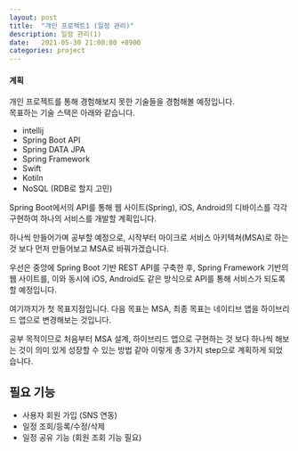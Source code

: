 ```yaml
---
layout: post
title:  "개인 프로젝트1 (일정 관리)"
description: 일정 관리(1)
date:   2021-05-30 21:00:00 +0900
categories: project
---
```


#### 계획
개인 프로젝트를 통해 경험해보지 못한 기술들을 경험해볼 예정입니다.  
목표하는 기술 스택은 아래와 같습니다.  
* intellij
* Spring Boot API
* Spring DATA JPA
* Spring Framework
* Swift
* Kotiln
* NoSQL (RDB로 할지 고민)

  
Spring Boot에서의 API를 통해 웹 사이트(Spring), iOS, Android의 디바이스를 각각 구현하여 하나의 서비스를 개발할 계획입니다.   

하나씩 만들어가며 공부할 예정으로, 시작부터 마이크로 서비스 아키텍쳐(MSA)로 하는 것 보다 먼저 만들어보고 MSA로 바꿔가겠습니다.

  
우선은 중앙에 Spring Boot 기반 REST API를 구축한 후, Spring Framework 기반의 웹 사이트를, 이와 동시에 iOS, Android도 같은 방식으로 API를 통해 서비스가 되도록 할 예정입니다.  


여기까지가 첫 목표지점입니다.
다음 목표는 MSA,
최종 목표는 네이티브 앱을 하이브리드 앱으로 변경해보는 것입니다.  

공부 목적이므로 처음부터 MSA 설계, 하이브리드 앱으로 구현하는 것 보다 하나씩 해보는 것이 의미 있게 성장할 수 있는 방법 같아 이렇게 총 3가지 step으로 계획하게 되었습니다.


## 필요 기능

* 사용자 회원 가입 (SNS 연동)
* 일정 조회/등록/수정/삭제
* 일정 공유 기능 (회원 조회 기능 필요)